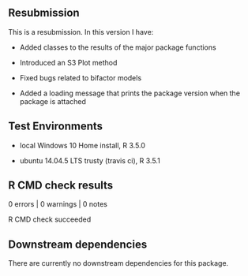 ## Resubmission
This is a resubmission. In this version I have:

* Added classes to the results of the major package functions

* Introduced an S3 Plot method

* Fixed bugs related to bifactor models

* Added a loading message that prints the package version when the package is attached

## Test Environments

* local Windows 10 Home install, R 3.5.0

* ubuntu 14.04.5 LTS trusty (travis ci), R 3.5.1

## R CMD check results
0 errors | 0 warnings | 0 notes

R CMD check succeeded

## Downstream dependencies
There are currently no downstream dependencies for this package.
